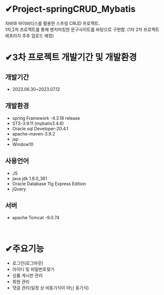 # ✔Project-springCRUD_Mybatis
자바와 마이바티스를 활용한 스프링 CRUD 프로젝트.<br>
1차,2차 프로젝트를 통해 벤치마킹한 문구사이트를 바탕으로 구현함.
(1차 2차 프로젝트 레포리지 추후 업로드 예정)
<br>

# ✔3차 프로젝트 개발기간 및 개발환경

## 개발기간
- 2023.06.30~2023.07.12

## 개발환경
- spring Framework -4.3.18 release
- STS-3.9.11 (mybatis3.4.6)
- Oracle sql Developer-20.4.1
- apache-maven-3.9.2
- jsp
- Window10

## 사용언어
- JS
- java jdk 1.8.0_361
- Oracle Database 11g Express Edition
- jQuery

## 서버
- apache Tomcat -9.0.74
<br>

# ✔주요기능
- 로그인(로그아웃)
- 아이디 및 비밀번호찾기
- 상품 게시판 관리
- 회원 관리
- 댓글 관리(일정 상 비동기식이 아닌 동기식)


